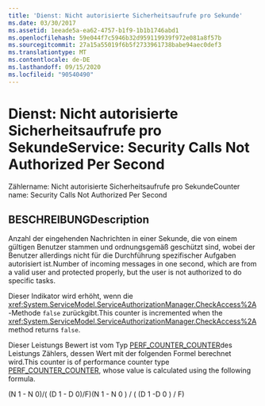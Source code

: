 ```yaml
---
title: 'Dienst: Nicht autorisierte Sicherheitsaufrufe pro Sekunde'
ms.date: 03/30/2017
ms.assetid: 1eeade5a-ea62-4757-b1f9-1b1b1746abd1
ms.openlocfilehash: 59e044f7c5946b32d959119939f972e081a8f57b
ms.sourcegitcommit: 27a15a55019f6b5f2733961738babe94aec0def3
ms.translationtype: MT
ms.contentlocale: de-DE
ms.lasthandoff: 09/15/2020
ms.locfileid: "90540490"
---
```

# <a name="service-security-calls-not-authorized-per-second"></a><span data-ttu-id="29805-102">Dienst: Nicht autorisierte Sicherheitsaufrufe pro Sekunde</span><span class="sxs-lookup"><span data-stu-id="29805-102">Service: Security Calls Not Authorized Per Second</span></span>
<span data-ttu-id="29805-103">Zählername: Nicht autorisierte Sicherheitsaufrufe pro Sekunde</span><span class="sxs-lookup"><span data-stu-id="29805-103">Counter name: Security Calls Not Authorized Per Second</span></span>  
  
## <a name="description"></a><span data-ttu-id="29805-104">BESCHREIBUNG</span><span class="sxs-lookup"><span data-stu-id="29805-104">Description</span></span>  
 <span data-ttu-id="29805-105">Anzahl der eingehenden Nachrichten in einer Sekunde, die von einem gültigen Benutzer stammen und ordnungsgemäß geschützt sind, wobei der Benutzer allerdings nicht für die Durchführung spezifischer Aufgaben autorisiert ist.</span><span class="sxs-lookup"><span data-stu-id="29805-105">Number of incoming messages in one second, which are from a valid user and protected properly, but the user is not authorized to do specific tasks.</span></span>  
  
 <span data-ttu-id="29805-106">Dieser Indikator wird erhöht, wenn die <xref:System.ServiceModel.ServiceAuthorizationManager.CheckAccess%2A>-Methode `false` zurückgibt.</span><span class="sxs-lookup"><span data-stu-id="29805-106">This counter is incremented when the <xref:System.ServiceModel.ServiceAuthorizationManager.CheckAccess%2A> method returns `false`.</span></span>  
  
 <span data-ttu-id="29805-107">Dieser Leistungs Bewert ist vom Typ [PERF_COUNTER_COUNTER](/previous-versions/windows/it-pro/windows-server-2003/cc740048(v=ws.10))des Leistungs Zählers, dessen Wert mit der folgenden Formel berechnet wird.</span><span class="sxs-lookup"><span data-stu-id="29805-107">This counter is of performance counter type [PERF_COUNTER_COUNTER](/previous-versions/windows/it-pro/windows-server-2003/cc740048(v=ws.10)), whose value is calculated using the following formula.</span></span>  
  
 <span data-ttu-id="29805-108">(N 1 - N 0)/( (D 1 - D 0)/F)</span><span class="sxs-lookup"><span data-stu-id="29805-108">(N 1 - N 0 ) / ( (D 1 -D 0 ) / F)</span></span>
